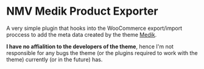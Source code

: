# NMV Medik Product Exporter

A very simple plugin that hooks into the WooCommerce export/import proccess to add the meta data created by the theme [Medik](https://medik.themesupport.com/).

**I have no affialition to the developers of the theme**, hence I'm not responsible for any bugs the theme (or the plugins required to work with the theme) currently (or in the future) has.